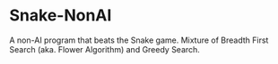 # Snake-NonAI
A non-AI program that beats the Snake game. Mixture of Breadth First Search (aka. Flower Algorithm) and Greedy Search.
